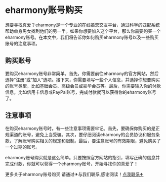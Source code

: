 # eharmony账号购买

想要寻找真爱？eharmony是一个专业的在线婚恋交友平台，通过科学的匹配系统帮助单身男女找到他们的另一半。如果你想要加入这个平台，那么你需要购买一个eharmony账号。在本文中，我们将告诉你如何购买eharmony账号以及一些购买账号的注意事项。

## 购买账号

要购买eharmony账号非常简单。首先，你需要前往eharmony的官方网站，然后选择“注册”或“加入”选项。接下来，你需要填写一些个人信息，并选择你想要购买的账号类型，比如基础会员、高级会员或豪华会员等。最后，你需要输入你的付款信息，比如信用卡信息或PayPal账号，完成付款就可以获得你的eharmony账号了。

## 注意事项

在购买eharmony账号时，有一些注意事项需要牢记。首先，要确保你购买的是正规渠道的账号，避免上当受骗。其次，要仔细阅读eharmony的会员协议和服务条款，了解账号购买相关的规定和限制。最后，要注意账号的有效期限，避免购买了一个过期的账号。

eharmony账号购买就是这么简单。只要按照官方网站的指引，填写正确的信息并完成付款，你就可以获得一个eharmony账号，开始寻找你的真爱了！

更多关于eharmony账号购买 请通过✈与我们联系,感谢阅读！[点我联系✈](https://pro.G208.com)